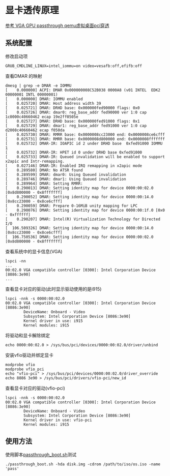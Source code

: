 # 显卡透传原理

[参考 VGA GPU passthrough qemu虚拟桌面pci穿透](https://blog.csdn.net/hubbybob1/article/details/77101913)

## 系统配置

修改启动项

	GRUB_CMDLINE_LINUX=intel_iommu=on video=vesafb:off,efifb:off

查看DMAR 的映射

	dmesg | grep -e DMAR -e IOMMU
	[    0.000000] ACPI: DMAR 0x000000008C52B038 0000A8 (v01 INTEL  EDK2     00000001 INTL 00000001)
	[    0.000000] DMAR: IOMMU enabled
	[    0.025720] DMAR: Host address width 39
	[    0.025721] DMAR: DRHD base: 0x000000fed90000 flags: 0x0
	[    0.025726] DMAR: dmar0: reg_base_addr fed90000 ver 1:0 cap 1c0000c40660462 ecap 19e2ff0505e
	[    0.025727] DMAR: DRHD base: 0x000000fed91000 flags: 0x1
	[    0.025729] DMAR: dmar1: reg_base_addr fed91000 ver 1:0 cap d2008c40660462 ecap f050da
	[    0.025730] DMAR: RMRR base: 0x0000008cc23000 end: 0x0000008ce6cfff
	[    0.025731] DMAR: RMRR base: 0x0000008d800000 end: 0x0000008fffffff
	[    0.025732] DMAR-IR: IOAPIC id 2 under DRHD base  0xfed91000 IOMMU 1
	[    0.025732] DMAR-IR: HPET id 0 under DRHD base 0xfed91000
	[    0.025733] DMAR-IR: Queued invalidation will be enabled to support x2apic and Intr-remapping.
	[    0.027146] DMAR-IR: Enabled IRQ remapping in x2apic mode
	[    0.289580] DMAR: No ATSR found
	[    0.289599] DMAR: dmar0: Using Queued invalidation
	[    0.289746] DMAR: dmar1: Using Queued invalidation
	[    0.289964] DMAR: Setting RMRR:
	[    0.290013] DMAR: Setting identity map for device 0000:00:02.0 [0x8d800000 - 0x8fffffff]
	[    0.290052] DMAR: Setting identity map for device 0000:00:14.0 [0x8cc23000 - 0x8ce6cfff]
	[    0.290059] DMAR: Prepare 0-16MiB unity mapping for LPC
	[    0.290076] DMAR: Setting identity map for device 0000:00:1f.0 [0x0 - 0xffffff]
	[    0.290207] DMAR: Intel(R) Virtualization Technology for Directed I/O
	[  106.509326] DMAR: Setting identity map for device 0000:00:14.0 [0x8cc23000 - 0x8ce6cfff]
	[  106.750536] DMAR: Setting identity map for device 0000:00:02.0 [0x8d800000 - 0x8fffffff]

查看系统中的显卡信息(VGA)

	lspci -nn
	...
	00:02.0 VGA compatible controller [0300]: Intel Corporation Device [8086:3e90]
	...

查看显卡对应的驱动(此时显示驱动使用的是i915)

	lspci -nnk -s 0000:00:02.0
	00:02.0 VGA compatible controller [0300]: Intel Corporation Device [8086:3e90]
			DeviceName: Onboard - Video
			Subsystem: Intel Corporation Device [8086:3e90]
			Kernel driver in use: i915
			Kernel modules: i915

将驱动和显卡解除绑定

	echo 0000:00:02.0 > /sys/bus/pci/devices/0000:00:02.0/driver/unbind

安装vfio驱动并绑定显卡

	modprobe vfio
	modprobe vfio_pci
	echo "vfio-pci" > /sys/bus/pci/devices/0000:00:02.0/driver_override
	echo 8086 3e90 > /sys/bus/pci/drivers/vfio-pci/new_id

查看显卡对应的驱动(vfio-pci)

	lspci -nnk -s 0000:00:02.0
	00:02.0 VGA compatible controller [0300]: Intel Corporation Device [8086:3e90]
			DeviceName: Onboard - Video
			Subsystem: Intel Corporation Device [8086:3e90]
			Kernel driver in use: vfio-pci
			Kernel modules: i915

## 使用方法

使用脚本[passthrough_boot.sh](passthrough_boot.sh)测试

	./passthrough_boot.sh -hda disk.img -cdrom /path/to/iso/os.iso -name 'pass'

